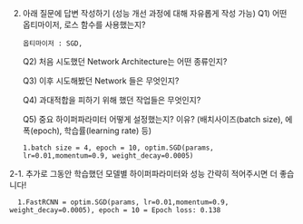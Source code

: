 2. 아래 질문에 답변 작성하기 (성능 개선 과정에 대해 자유롭게 작성 가능)
      Q1) 어떤 옵티마이저, 로스 함수를 사용했는지?
      
       옵티마이저 : SGD, 
      
      Q2) 처음 시도했던 Network Architecture는 어떤 종류인지?
      
      
      
      Q3) 이후 시도해봤던 Network 들은 무엇인지?
      
      
      
      Q4) 과대적합을 피하기 위해 했던 작업들은 무엇인지?
      
      
      
      Q5) 중요 하이퍼파라미터 어떻게 설정했는지? 이유?
           (배치사이즈(batch size), 에폭(epoch), 학습률(learning rate) 등)
      
       1.batch size = 4, epoch = 10, optim.SGD(params, lr=0.01,momentum=0.9, weight_decay=0.0005)
           
2-1. 추가로 그동안 학습했던 모델별 하이퍼파라미터와 성능 간략히 적어주시면 더 좋습니다!
      
      1.FastRCNN = optim.SGD(params, lr=0.01,momentum=0.9, weight_decay=0.0005), epoch = 10 = Epoch loss: 0.138
